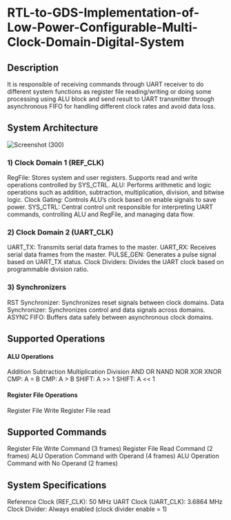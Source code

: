 # RTL-to-GDS-Implementation-of-Low-Power-Configurable-Multi-Clock-Domain-Digital-System
## Description
It is responsible of receiving commands through UART receiver to do different system functions as register file reading/writing or doing some processing using ALU block and send result to UART transmitter through asynchronous FIFO for handling different clock rates and avoid data loss.

## System Architecture
![Screenshot (300)](https://github.com/user-attachments/assets/3581d884-b717-4090-86b1-6e01376d9d8f)

### 1) Clock Domain 1 (REF_CLK)
RegFile: Stores system and user registers. Supports read and write operations controlled by SYS_CTRL.
ALU: Performs arithmetic and logic operations such as addition, subtraction, multiplication, division, and bitwise logic.
Clock Gating: Controls ALU’s clock based on enable signals to save power.
SYS_CTRL: Central control unit responsible for interpreting UART commands, controlling ALU and RegFile, and managing data flow.

### 2) Clock Domain 2 (UART_CLK)
UART_TX: Transmits serial data frames to the master.
UART_RX: Receives serial data frames from the master.
PULSE_GEN: Generates a pulse signal based on UART_TX status.
Clock Dividers: Divides the UART clock based on programmable division ratio.

### 3) Synchronizers
RST Synchronizer: Synchronizes reset signals between clock domains.
Data Synchronizer: Synchronizes control and data signals across domains.
ASYNC FIFO: Buffers data safely between asynchronous clock domains.

## Supported Operations
#### ALU Operations
Addition
Subtraction
Multiplication 
Division
AND
OR
NAND
NOR
XOR
XNOR
CMP: A = B
CMP: A > B
SHIFT: A >> 1
SHIFT: A << 1

#### Register File Operations
Register File Write
Register File read
     
## Supported Commands
Register File Write Command (3 frames)
Register File Read Command (2 frames)
ALU Operation Command with Operand (4 frames)
ALU Operation Command with No Operand (2 frames)

## System Specifications
Reference Clock (REF_CLK): 50 MHz
UART Clock (UART_CLK): 3.6864 MHz
Clock Divider: Always enabled (clock divider enable = 1)
     
    



      



     
        
     
     
     
     

     
